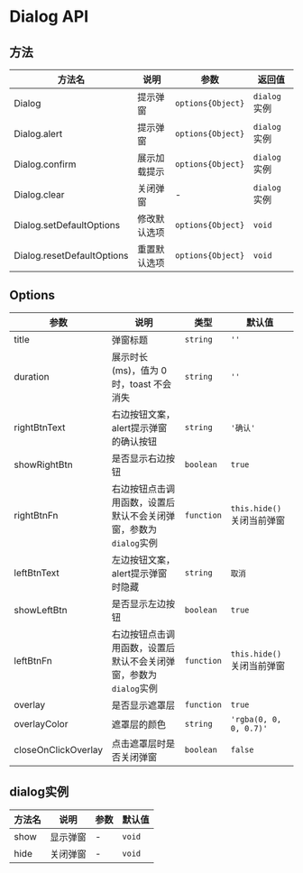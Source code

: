 # Dialog API

## 方法

| 方法名                     | 说明         | 参数              | 返回值       |
| -------------------------- | ------------ | ----------------- | ------------ |
| Dialog                     | 提示弹窗     | `options{Object}` | `dialog`实例 |
| Dialog.alert               | 提示弹窗     | `options{Object}` | `dialog`实例 |
| Dialog.confirm             | 展示加载提示 | `options{Object}` | `dialog`实例 |
| Dialog.clear               | 关闭弹窗     | -                 | `dialog`实例 |
| Dialog.setDefaultOptions   | 修改默认选项 | `options{Object}` | `void`       |
| Dialog.resetDefaultOptions | 重置默认选项 | `options{Object}` | `void`       |

## Options

| 参数                | 说明                                                         | 类型       | 默认值                    |
| ------------------- | ------------------------------------------------------------ | ---------- | ------------------------- |
| title               | 弹窗标题                                                     | `string`   | `''`                      |
| duration            | 展示时长(ms)，值为 0 时，toast 不会消失                      | `string`   | `''`                      |
| rightBtnText        | 右边按钮文案，alert提示弹窗的确认按钮                        | `string`   | `'确认'`                  |
| showRightBtn        | 是否显示右边按钮                                             | `boolean`  | `true`                    |
| rightBtnFn          | 右边按钮点击调用函数，设置后默认不会关闭弹窗，参数为`dialog`实例 | `function` | `this.hide()`关闭当前弹窗 |
| leftBtnText         | 左边按钮文案，alert提示弹窗时隐藏                            | `string`   | `取消`                    |
| showLeftBtn         | 是否显示左边按钮                                             | `boolean`  | `true`                    |
| leftBtnFn           | 右边按钮点击调用函数，设置后默认不会关闭弹窗，参数为`dialog`实例 | `function` | `this.hide()`关闭当前弹窗 |
| overlay             | 是否显示遮罩层                                               | `function` | `true`                    |
| overlayColor        | 遮罩层的颜色                                                 | `string`   | `'rgba(0, 0, 0, 0.7)'`    |
| closeOnClickOverlay | 点击遮罩层时是否关闭弹窗                                     | `boolean`  | `false`                   |

## dialog实例

| 方法名 | 说明     | 参数 | 默认值 |
| ------ | -------- | ---- | ------ |
| show   | 显示弹窗 | -    | `void` |
| hide   | 关闭弹窗 | -    | `void` |

